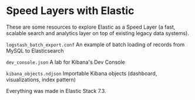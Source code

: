 # Speed Layers with Elastic
These are some resources to explore Elastic as a Speed Layer (a fast, scalable search and analytics layer on top of existing legacy data systems).

`logstash_batch_export.conf`
An example of batch loading of records from MySQL to Elasticsearch

`dev_console.json`
A lab for Kibana's Dev Console

`kibana_objects.ndjson`
Importable Kibana objects (dashboard, visualizations, index pattern)

Everything was made in Elastic Stack 7.3.
